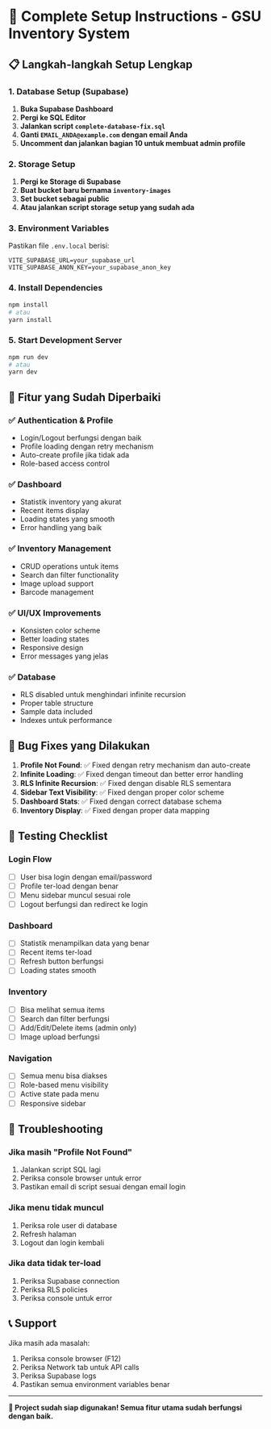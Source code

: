 # 🚀 Complete Setup Instructions - GSU Inventory System

## 📋 **Langkah-langkah Setup Lengkap**

### **1. Database Setup (Supabase)**

1. **Buka Supabase Dashboard**
2. **Pergi ke SQL Editor**
3. **Jalankan script `complete-database-fix.sql`**
4. **Ganti `EMAIL_ANDA@example.com` dengan email Anda**
5. **Uncomment dan jalankan bagian 10 untuk membuat admin profile**

### **2. Storage Setup**

1. **Pergi ke Storage di Supabase**
2. **Buat bucket baru bernama `inventory-images`**
3. **Set bucket sebagai public**
4. **Atau jalankan script storage setup yang sudah ada**

### **3. Environment Variables**

Pastikan file `.env.local` berisi:
```env
VITE_SUPABASE_URL=your_supabase_url
VITE_SUPABASE_ANON_KEY=your_supabase_anon_key
```

### **4. Install Dependencies**

```bash
npm install
# atau
yarn install
```

### **5. Start Development Server**

```bash
npm run dev
# atau
yarn dev
```

## 🔧 **Fitur yang Sudah Diperbaiki**

### ✅ **Authentication & Profile**
- Login/Logout berfungsi dengan baik
- Profile loading dengan retry mechanism
- Auto-create profile jika tidak ada
- Role-based access control

### ✅ **Dashboard**
- Statistik inventory yang akurat
- Recent items display
- Loading states yang smooth
- Error handling yang baik

### ✅ **Inventory Management**
- CRUD operations untuk items
- Search dan filter functionality
- Image upload support
- Barcode management

### ✅ **UI/UX Improvements**
- Konsisten color scheme
- Better loading states
- Responsive design
- Error messages yang jelas

### ✅ **Database**
- RLS disabled untuk menghindari infinite recursion
- Proper table structure
- Sample data included
- Indexes untuk performance

## 🐛 **Bug Fixes yang Dilakukan**

1. **Profile Not Found**: ✅ Fixed dengan retry mechanism dan auto-create
2. **Infinite Loading**: ✅ Fixed dengan timeout dan better error handling
3. **RLS Infinite Recursion**: ✅ Fixed dengan disable RLS sementara
4. **Sidebar Text Visibility**: ✅ Fixed dengan proper color scheme
5. **Dashboard Stats**: ✅ Fixed dengan correct database schema
6. **Inventory Display**: ✅ Fixed dengan proper data mapping

## 🎯 **Testing Checklist**

### **Login Flow**
- [ ] User bisa login dengan email/password
- [ ] Profile ter-load dengan benar
- [ ] Menu sidebar muncul sesuai role
- [ ] Logout berfungsi dan redirect ke login

### **Dashboard**
- [ ] Statistik menampilkan data yang benar
- [ ] Recent items ter-load
- [ ] Refresh button berfungsi
- [ ] Loading states smooth

### **Inventory**
- [ ] Bisa melihat semua items
- [ ] Search dan filter berfungsi
- [ ] Add/Edit/Delete items (admin only)
- [ ] Image upload berfungsi

### **Navigation**
- [ ] Semua menu bisa diakses
- [ ] Role-based menu visibility
- [ ] Active state pada menu
- [ ] Responsive sidebar

## 🚨 **Troubleshooting**

### **Jika masih "Profile Not Found"**
1. Jalankan script SQL lagi
2. Periksa console browser untuk error
3. Pastikan email di script sesuai dengan email login

### **Jika menu tidak muncul**
1. Periksa role user di database
2. Refresh halaman
3. Logout dan login kembali

### **Jika data tidak ter-load**
1. Periksa Supabase connection
2. Periksa RLS policies
3. Periksa console untuk error

## 📞 **Support**

Jika masih ada masalah:
1. Periksa console browser (F12)
2. Periksa Network tab untuk API calls
3. Periksa Supabase logs
4. Pastikan semua environment variables benar

---

**🎉 Project sudah siap digunakan! Semua fitur utama sudah berfungsi dengan baik.** 